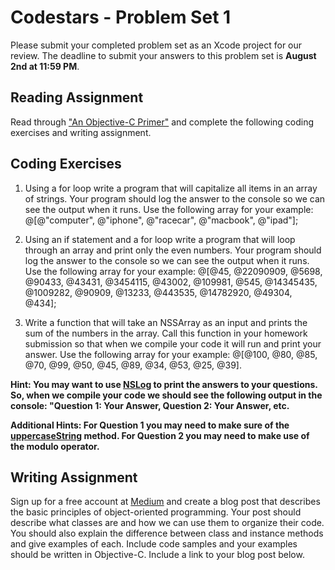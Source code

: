 # Codestars - Problem Set 1

Please submit your completed problem set as an Xcode project for our review. The deadline to submit your answers to this problem set is **August 2nd at 11:59 PM**.

## Reading Assignment
Read through ["An Objective-C Primer"](http://courseware.codeschool.com.s3.amazonaws.com/try_ios/objective_c_primer.pdf) and complete the following coding exercises and writing assignment.

## Coding Exercises 

1) Using a for loop write a program that will capitalize all items in an array of strings. Your program should log the answer to the console so we can see the output when it runs. Use the following array for your example: @[@"computer", @"iphone", @"racecar", @"macbook", @"ipad"];

2) Using an if statement and a for loop write a program that will loop through an array and print only the even numbers. Your program should log the answer to the console so we can see the output when it runs. Use the following array for your example: @[@45, @22090909, @5698, @90433, @43431, @3454115, @43002, @109981, @545, @14345435, @1009282, @90909, @13233, @443535, @14782920, @49304, @434];

3) Write a function that will take an NSSArray as an input and prints the sum of the numbers in the array. Call this function in your homework submission so that when we compile your code it will run and print your answer. Use the following array for your example: @[@100, @80, @85, @70, @99, @50, @45, @89, @34, @53, @25, @39]. 

**Hint: You may want to use [NSLog](https://developer.apple.com/library/mac/documentation/Cocoa/Reference/Foundation/Miscellaneous/Foundation_Functions/#//apple_ref/c/func/NSLog) to print the answers to your questions. So, when we compile your code we should see the following output in the console: "Question 1: Your Answer, Question 2:  Your Answer, etc.**

**Additional Hints: For Question 1 you may need to make sure of the [uppercaseString](https://developer.apple.com/library/mac/documentation/Cocoa/Reference/Foundation/Classes/NSString_Class/#//apple_ref/occ/instp/NSString/uppercaseString) method. For Question 2 you may need to make use of the modulo operator.**


## Writing Assignment
Sign up for a free account at [Medium](https://medium.com/) and create a blog post that describes the basic principles of object-oriented programming. Your post should describe what classes are and how we can use them to organize their code. You should also explain the difference between class and instance methods and give examples of each. Include code samples and your examples should be written in Objective-C. Include a link to your blog post below.
